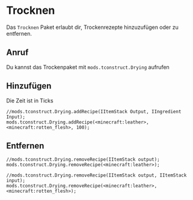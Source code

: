 # Trocknen

Das `Trocknen` Paket erlaubt dir, Trockenrezepte hinzuzufügen oder zu entfernen.

## Anruf

Du kannst das Trockenpaket mit `mods.tconstruct.Drying` aufrufen

## Hinzufügen

Die Zeit ist in Ticks

```zenscript
//mods.tconstruct.Drying.addRecipe(IItemStack Output, IIngredient Input);
mods.tconstruct.Drying.addRecipe(<minecraft:leather>,<minecraft:rotten_flesh>, 100);
```

## Entfernen

```zenscript
//mods.tconstruct.Drying.removeRecipe(IItemStack output);
mods.tconstruct.Drying.removeRecipe(<minecraft:leather>);

//mods.tconstruct.Drying.removeRecipe(IItemStack output, IItemStack input);
mods.tconstruct.Drying.removeRecipe(<minecraft:leather>, <minecraft:rotten_flesh>);
```